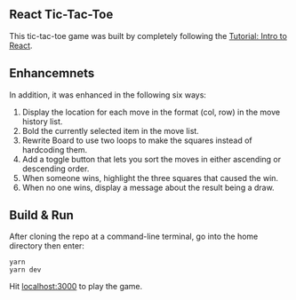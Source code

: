## React Tic-Tac-Toe

This tic-tac-toe game was built by completely following the [Tutorial: Intro to React](https://reactjs.org/tutorial/tutorial.html).

## Enhancemnets

In addition, it was enhanced in the following six ways:
1. Display the location for each move in the format (col, row) in the move history list.
2. Bold the currently selected item in the move list.
3. Rewrite Board to use two loops to make the squares instead of hardcoding them.
4. Add a toggle button that lets you sort the moves in either ascending or descending order.
5. When someone wins, highlight the three squares that caused the win.
6. When no one wins, display a message about the result being a draw.

## Build & Run

After cloning the repo at a command-line terminal, go into the home directory then enter:

```
yarn
yarn dev
```

Hit [localhost:3000](http://localhost:3000/) to play the game.
